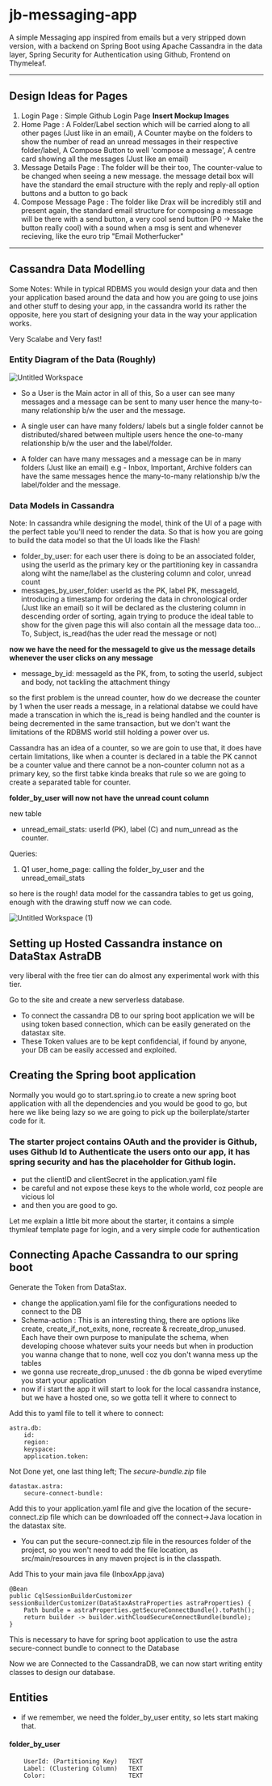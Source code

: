 # jb-messaging-app
A simple Messaging app inspired from emails but a very stripped down version, with a backend on Spring Boot using Apache Cassandra in the data layer, Spring Security for Authentication using Github, Frontend on Thymeleaf.


---

## Design Ideas for Pages

1. Login Page : Simple Github Login Page **Insert Mockup Images**
2. Home Page : A Folder/Label section which will be carried along to all other pages (Just like in an email), A Counter maybe on the folders to show the number of read an unread messages in their respective folder/label, A Compose Button to well 'compose a message', A centre card showing all the messages (Just like an email)
3. Message Details Page : The folder will be their too, The counter-value to be changed when seeing a new message. the message detail box will have the standard the email structure with the reply and reply-all option buttons and a button to go back
4. Compose Message Page : The folder like Drax will be incredibly still and present again, the standard email structure for composing a message will be there with a send button, a very cool send button (P0 -> Make the button really cool) with a sound when a msg is sent and whenever recieving, like the euro trip "Email Motherfucker"

---

## Cassandra Data Modelling

Some Notes: While in typical RDBMS you would design your data and then your application based around the data and how you are going to use joins and other stuff to desing your app, in the cassandra world its rather the opposite, here you start of designing your data in the way your application works.

Very Scalabe and Very fast!

### Entity Diagram of the Data (Roughly)

![Untitled Workspace](https://user-images.githubusercontent.com/41153916/164339878-a033294f-9c46-4eea-bfe8-dc1541ad5554.png)

- So a User is the Main actor in all of this, So a user can see many messages and a message can be sent to many user hence the many-to-many relationship b/w the user and the message.

- A single user can have many folders/ labels but a single folder cannot be distributed/shared between multiple users hence the one-to-many relationship b/w the user and the label/folder.

- A folder can have many messages and a message can be in many folders (Just like an email) e.g - Inbox, Important, Archive folders can have the same messages hence the many-to-many relationship b/w the label/folder and the message.


### Data Models in Cassandra

Note: In cassandra while designing the model, think of the UI of a page with the perfect table you'll need to render the data. So that is how you are going to build the data model so that the UI loads like the Flash!

- folder_by_user: for each user there is doing to be an associated folder, using the userId as the primary key or the partitioning key in cassandra along wiht the name/label as the clustering column and color, unread count
- messages_by_user_folder: userId as the PK, label PK, messageId, introducing a timestamp for ordering the data in chronological order (Just like an email) so it will be declared as the clustering column in descending order of sorting, again trying to produce the ideal table to show for the given page this will also contain all the message data too... To, Subject, is_read(has the uder read the message or not)

**now we have the need for the messageId to give us the message details whenever the user clicks on any message**

- message_by_id: messageId as the PK, from, to soting the userId, subject and body, not tackling the attachment thingy


so the first problem is the unread counter, how do we decrease the counter by 1 when the user reads a message, in a relational databse we could have made a transcation in which the is_read is being handled and the counter is being decremented in the same transaction, but we don't want the limitations of the RDBMS world still holding a power over us.

Cassandra has an idea of a counter, so we are goin to use that, it does have certain limitations, like when a counter is declared in a table the PK cannot be a counter value and there cannot be a non-counter column not as a primary key, so the first tabke kinda breaks that rule so we are going to create a separated table for counter.

**folder_by_user will now not have the unread count column**

new table

- unread_email_stats: userId (PK), label (C) and num_unread as the counter.

Queries:
1. Q1 user_home_page: calling the folder_by_user and the unread_email_stats


so here is the rough! data model for the cassandra tables to get us going, enough with the drawing stuff now we can code.

![Untitled Workspace (1)](https://user-images.githubusercontent.com/41153916/164343840-d9b7cb97-43c4-4d19-8a78-899c1bacf9dd.png)

## Setting up Hosted Cassandra instance on DataStax AstraDB

very liberal with the free tier can do almost  any experimental work with this tier.

Go to the site and create a new serverless database.

- To connect the cassandra DB to our spring boot application we will be using token based connection, which can be easily generated on the datastax site.
- These Token values are to be kept confidencial, if found by anyone, your DB can be easily accessed and exploited.

## Creating the Spring boot application

Normally you would go to start.spring.io to create a new spring boot application with all the dependencies and you would be good to go, but here we like being lazy so we are going to pick up the boilerplate/starter code for it.

### The starter project contains OAuth and the provider is Github, uses Github Id to Authenticate the users onto our app, it has spring security and has the placeholder for Github login.

- put the clientID and clientSecret in the application.yaml file
- be careful and not expose these keys to the whole world, coz people are vicious lol
- and then you are good to go.

Let me explain a little bit more about the starter, it contains a simple thymleaf template page for login, and a very simple code for authentication

## Connecting Apache Cassandra to our spring boot 

Generate the Token from DataStax.
- change the application.yaml file for the configurations needed to connect to the DB
- Schema-action : This is an interesting thing, there are options like create, create_if_not_exits, none, recreate & recreate_drop_unused. Each have their own purpose to manipulate the schema, when developing choose whatever suits your needs but when in production you wanna change that to none, well coz you don't wanna mess up the tables
- we gonna use recreate_drop_unused : the db gonna be wiped everytime you start your application
- now if i start the app it will start to look for the local cassandra instance, but we have a hosted one, so we gotta tell it where to connect to

Add this to yaml file to tell it where to connect:

    astra.db:
        id: 
        region: 
        keyspace: 
        application.token:

Not Done yet, one last thing left; The *secure-bundle.zip* file

    datastax.astra:
        secure-connect-bundle:

Add this to your application.yaml file and give the location of the secure-connect.zip file which can be downloaded off the connect->Java location in the datastax site.

- You can put the secure-connect.zip file in the resources folder of the project, so you won't need to add the file location, as src/main/resources in any maven project is in the classpath.

Add This to your main java file (InboxApp.java) 

    @Bean
    public CqlSessionBuilderCustomizer sessionBuilderCustomizer(DataStaxAstraProperties astraProperties) {
        Path bundle = astraProperties.getSecureConnectBundle().toPath();
        return builder -> builder.withCloudSecureConnectBundle(bundle);
    }

This is necessary to have for spring boot application to use the astra secure-connect bundle to connect to the Database

Now we are Connected to the CassandraDB, we can now start writing entity classes to design our database.

## Entities

- if we remember, we need the folder_by_user entity, so lets start making that.

#### folder_by_user

        UserId: (Partitioning Key)   TEXT
        Label: (Clustering Column)   TEXT
        Color:                       TEXT










